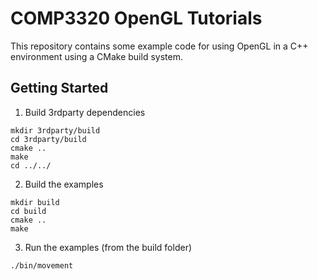 COMP3320 OpenGL Tutorials
=========================

This repository contains some example code for using OpenGL in a C++ environment using a CMake build system.

Getting Started
---------------

1. Build 3rdparty dependencies
```
mkdir 3rdparty/build
cd 3rdparty/build
cmake ..
make
cd ../../
```
2. Build the examples
```
mkdir build
cd build
cmake ..
make
```
3. Run the examples (from the build folder)
```
./bin/movement
```
